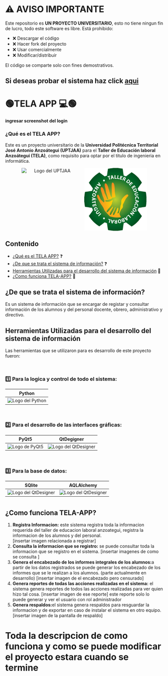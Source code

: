 # ⚠️ AVISO IMPORTANTE

Este repositorio es **UN PROYECTO UNIVERSITARIO**, esto no tiene ningun fin de lucro, todo este software es libre.
Está prohibido:

- ❌ Descargar el código 
- ❌ Hacer fork del proyecto  
- ❌ Usar comercialmente
- ❌ Modificar/distribuir

El código se comparte solo con fines demostrativos.

## Si deseas probar el sistema haz click [aqui](https://github.com/Enmanuel-86/TELA-APP/releases/tag/TELA-APP_Nuevas_versiones_(DEMO))



# 🟢TELA APP 💻🟢


**ingresar screenshot del login**


### ¿Qué es el TELA APP?
Este es un proyecto universitario de la **Universidad Politécnica Territorial José Antonio Anzoátegui (UPTJAA)** para el **Taller de Educación laboral Anzoátegui (TELA)**, como requisito para optar por el titulo de ingenieria en informática.

<div style="display: flex; justify-content: center; " align = "center">
  
  <img src="https://upload.wikimedia.org/wikipedia/commons/thumb/5/52/Logo_Uptjaa.svg/1200px-Logo_Uptjaa.svg.png" style="width: 180px; height: auto; margin-right: 20px;" alt="Logo del UPTJAA">
  <img src="./recursos_graficos_y_logicos/recursos_de_imagenes/Tela.png" style="width: 200px; height: auto;" alt="Logo del Tela">
  
</div>




## Contenido

- [¿Qué es el TELA APP?](#qué-es-el-tela-app) ❓
- [¿De que se trata el sistema de información?](#de-que-se-trata-el-sistema-de-información) ❓
- [Herramientas Utilizadas para el desarrollo del sistema de información](#herramientas-utilizadas-para-el-desarrollo-del-sistema-de-información) 🧰
- [¿Como funciona TELA-APP?](#como-funciona-tela-app) 💠



## ¿De que se trata el sistema de información?
Es un sistema de información que se encargar de registar y consultar información de los alumnos y del personal docente, obrero, administrativo y directivo.


## Herramientas Utilizadas para el desarrollo del sistema de información
Las herramientas que se utilizaron para es desarrollo de este proyecto fueron:

<br>

### 1️⃣ Para la logica y control de todo el sistema:

|Python|
|------|
|<img src="https://1000logos.net/wp-content/uploads/2020/08/Python-Logo-500x313.png" style="width: 200px; height: auto;" alt="Logo del Python">|

<br>

### 2️⃣ Para el desarrollo de las interfaces gráficas:

| PyQt5 | QtDegigner |                                            
|-------|------------|
| <img src="https://process.filestackapi.com/cache=expiry:max/resize=width:700/uPPuFFskQoezJvzvNcHi" style="width: 200px; height: auto;" alt="Logo de PyQt5">| <img src="https://flathub.org/_next/image?url=https%3A%2F%2Fdl.flathub.org%2Fmedia%2Fio%2Fqt%2FDesigner%2F256e688f981e073bb67f8847eba5316c%2Ficons%2F128x128%2Fio.qt.Designer.png&w=128&q=100"   style="width: 150px; height: auto;" alt="Logo del QtDesigner">|

<br>

### 3️⃣ Para la base de datos:


|SQlite|AQLAlchemy|
|------|----------|
|<img src="https://upload.wikimedia.org/wikipedia/commons/3/38/SQLite370.svg"   style="width: 150px; height: auto;" alt="Logo del QtDesigner">| <img src="https://learnbatta.com/assets/images/sqlalchemy/logo.png"   style="width: 150px; height: auto;" alt="Logo del QtDesigner">





# 
## ¿Como funciona TELA-APP?

<ol>
  <li>
    <b>Registra Informacion:</b> este sistema registra toda la informacion requerida del taller de educacion laboral anzoategui, registra la informacion de los alumnos y del personal.</li>
  [insertar imagen relacionada a registrar]

  <li>
    <b>Consulta la informacion que se registro:</b> se puede consultar toda la informacion que se registro en el sistema.
    [insertar imagenes de como se consulta ]
  </li>

  <li>
    <b>Genera el encabezado de los informes integrales de los alumnos:</b>a partir de los datos registrados se puede generar los encabezado de los informes que se le realizan a los alumnos. (parte actualmente en desarrollo)
    [insertar imagen de el encabezado pero censurado]
  </li>

  <li>
    <b>Genera reportes de todas las acciones realizadas en el sistema:</b> el sistema genera reportes de todos las       acciones realizadas para ver quien hizo tal cosa.
    [insertar imagen de ese reporte]
    este reporte solo lo puede generar y ver el usuario con rol administrador 
    
  </li>


  <li>
    <b>Genera respaldos:</b>el sistema genera respaldos para resguardar la informacion y de exportar en caso de  instalar el sistema en otro equipo.
    [insertar imagen de la pantalla de respaldo]
  
  </li>  

  
</ol>


<h1>Toda la descripcion de como funciona y como se puede modificar el proyecto estara cuando se termine</h1>




